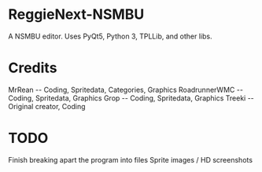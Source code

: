 # ReggieNext-NSMBU
A NSMBU editor. Uses PyQt5, Python 3, TPLLib, and other libs.

# Credits
MrRean -- Coding, Spritedata, Categories, Graphics
RoadrunnerWMC -- Coding, Spritedata, Graphics
Grop -- Coding, Spritedata, Graphics
Treeki -- Original creator, Coding

# TODO
Finish breaking apart the program into files
Sprite images / HD screenshots 

